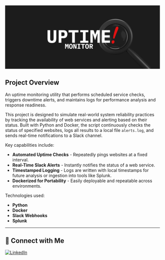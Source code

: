 ![Uptime Monitor Banner](resources/uptime-monitor-banner.png)

## Project Overview
An uptime monitoring utility that performs scheduled service checks, triggers downtime alerts, and maintains logs for performance analysis and response readiness.

This project is designed to simulate real-world system reliability practices by tracking the availability of web services and alerting based on their status. Built with Python and Docker, the script continuously checks the status of specified websites, logs all results to a local file `alerts.log`, and sends real-time notifications to a Slack channel.

Key capabilities include:
- **Automated Uptime Checks** - Repeatedly pings websites at a fixed interval.
- **Real-Time Slack Alerts** - Instantly notifies the status of a web service.
- **Timestamped Logging** - Logs are written with local timestamps for future analysis or ingestion into tools like Splunk.
- **Dockerized for Portability** - Easily deployable and repeatable across environments.
  
Technologies used:
- **Python**
- **Docker**
- **Slack Webhooks**
- **Splunk**

---------------------

## 🔗 Connect with Me
[![LinkedIn](https://img.shields.io/badge/LinkedIn-Connect-blue?logo=linkedin&style=for-the-badge)](https://www.linkedin.com/in/amadonavarrete/)
